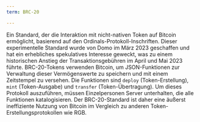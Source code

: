```yaml
---
term: BRC-20

---
```

Ein Standard, der die Interaktion mit nicht-nativen Token auf Bitcoin ermöglicht, basierend auf den Ordinals-Protokoll-Inschriften. Dieser experimentelle Standard wurde von Domo im März 2023 geschaffen und hat ein erhebliches spekulatives Interesse geweckt, was zu einem historischen Anstieg der Transaktionsgebühren im April und Mai 2023 führte. BRC-20-Tokens verwenden Bitcoin, um JSON-Funktionen zur Verwaltung dieser Vermögenswerte zu speichern und mit einem Zeitstempel zu versehen. Die Funktionen sind `deploy` (Token-Erstellung), `mint` (Token-Ausgabe) und `transfer` (Token-Übertragung). Um dieses Protokoll auszuführen, müssen Einzelpersonen Server unterhalten, die alle Funktionen katalogisieren. Der BRC-20-Standard ist daher eine äußerst ineffiziente Nutzung von Bitcoin im Vergleich zu anderen Token-Erstellungsprotokollen wie RGB.